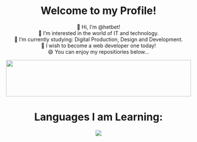 
<!-- Profile -->
<h1 align="center">Welcome to my Profile!</h1>
<div align="center">
  
  👋 Hi, I’m @hetbet!<br>
  👀 I’m interested in the world of IT and technology.<br>
  📖 I’m currently studying: Digital Production, Design and Development.<br>
  🚧 I wish to become a web developer one today!<br>
  😄 You can enjoy my repositiories below...

</div>

<p align="center">
  <img src="https://i.ibb.co/zJCdGbf/bannerblock.jpg" width="100%" height="100px"/>
</p>

<!-- Languages -->
<h1 align="center">Languages I am Learning:</h1>
<p align="center">
  <img src="https://skillicons.dev/icons?i=python,mysql,cs,github,html,css,js" />
</p>
